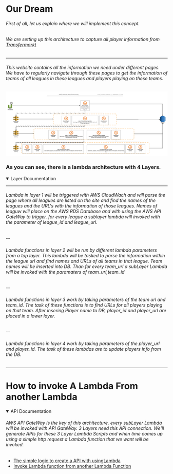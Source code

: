 
# Our Dream
###### First of all, let us explain where we will implement this concept.
###### We are setting up this architecture to capture all player information from  [Transfermarkt](https://www.transfermarkt.com.tr/)
---
###### This website contains all the information we need under different pages. We have to regularly navigate through these pages to get the information of teams of all leagues in these leagues and players playing on these teams.

 ![architecture](https://raw.githubusercontent.com/ilkayDevran/transfermarkt_crawler/master/assets/AWS%20Lambda%20Multi%20%202.png)

### As you can see, there is a lambda architecture with 4 Layers.
<details open>
<summary open>Layer Documentation </summary>
 
---
###### Lambda in layer 1 will be triggered with AWS CloudWach and will parse the page where all leagues are listed on the site and find the names of the leagues and the URL's with the information of those leagues. Names of leaguw will place on the AWS RDS Database and with using the AWS API GateWay to trigger. for every league a sublayer lambda will invoked with the parameter of *league_id and league_url.*
--
###### Lambda functions in layer 2 will be run by different lambda parameters from a top layer. This lambda will be tasked to parse the information within the league url and find names and URLs of all teams in that league. Team names will be inserted into DB. Than for every team_url a subLayer Lambda will be invoked with the paramaters of team_url,team_id
--
###### Lambda functions in layer 3 work by taking parameters of the team url and team_id. The task of these functions is to find URLs for all players playing on that team. After insering Player name to DB, player_id and player_url are placed in a lower layer.
--
###### Lambda functions in layer 4 work by taking parameters of the player_url and player_id. The task of these lambdas are to update players info from the DB.
---

</details>

# How to invoke A Lambda From another Lambda 

<details open>
<summary open>API Documentation </summary>

###### AWS API GateWay is the key of this architecture. every subLayer Lambda will be invoked with API GateWay. 3 Layers need this API connection. We'll generate APIs for these 3 Layer Lambda Scripts and when time comes up using a simple http request a Lambda function that we want will be invoked.

- [The simple logic to create a API with usingLambda](https://www.youtube.com/watch?v=afhNipd6TkE&index=4&list=PLzvRQMJ9HDiSQMe68cti8cupI0mzLk1Gc)
- [Invoke Lambda function from another Lambda Function](https://www.youtube.com/watch?v=5QwrseYLwNM)

</details>
